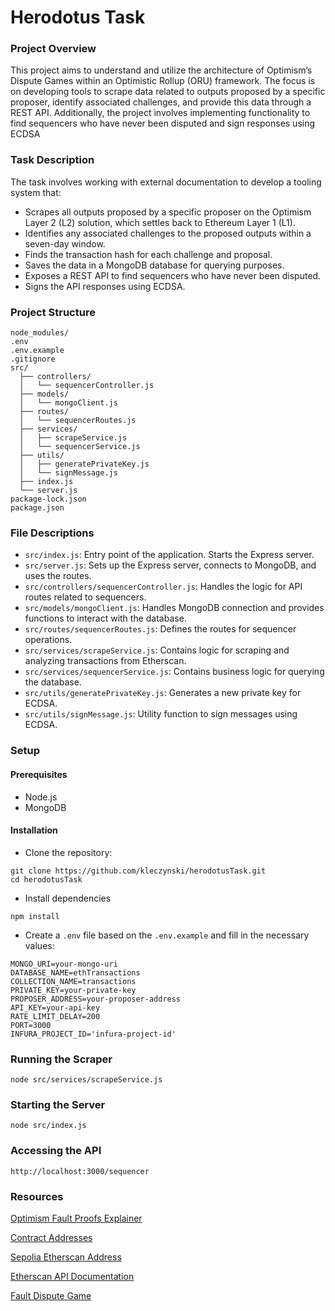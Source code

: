 
# Herodotus Task

### Project Overview


This project aims to understand and utilize the architecture of Optimism’s Dispute Games within an Optimistic Rollup (ORU) framework. The focus is on developing tools to scrape data related to outputs proposed by a specific proposer, identify associated challenges, and provide this data through a REST API. Additionally, the project involves implementing functionality to find sequencers who have never been disputed and sign responses using ECDSA

### Task Description 

The task involves working with external documentation to develop a tooling system that:

- Scrapes all outputs proposed by a specific proposer on the Optimism Layer 2 (L2) solution, which settles back to Ethereum Layer 1 (L1).
- Identifies any associated challenges to the proposed outputs within a seven-day window.
- Finds the transaction hash for each challenge and proposal.
- Saves the data in a MongoDB database for querying purposes.
- Exposes a REST API to find sequencers who have never been disputed.
- Signs the API responses using ECDSA.

### Project Structure

```
node_modules/
.env
.env.example
.gitignore
src/
  ├── controllers/
  │   └── sequencerController.js
  ├── models/
  │   └── mongoClient.js
  ├── routes/
  │   └── sequencerRoutes.js
  ├── services/
  │   ├── scrapeService.js
  │   └── sequencerService.js
  ├── utils/
  │   ├── generatePrivateKey.js
  │   └── signMessage.js
  ├── index.js
  └── server.js
package-lock.json
package.json
```

### File Descriptions

- `src/index.js`: Entry point of the application. Starts the Express server.
- `src/server.js`: Sets up the Express server, connects to MongoDB, and uses the routes.
- `src/controllers/sequencerController.js`: Handles the logic for API routes related to sequencers.
- `src/models/mongoClient.js`: Handles MongoDB connection and provides functions to interact with the database.
- `src/routes/sequencerRoutes.js`: Defines the routes for sequencer operations.
- `src/services/scrapeService.js`: Contains logic for scraping and analyzing transactions from Etherscan.
- `src/services/sequencerService.js`: Contains business logic for querying the database.
- `src/utils/generatePrivateKey.js`: Generates a new private key for ECDSA.
- `src/utils/signMessage.js`: Utility function to sign messages using ECDSA.

### Setup 
#### Prerequisites
- Node.js
- MongoDB

#### Installation
- Clone the repository:
```
git clone https://github.com/kleczynski/herodotusTask.git
cd herodotusTask
```
- Install dependencies 
```
npm install
```
- Create a `.env` file based on the `.env.example` and fill in the necessary values:

```
MONGO_URI=your-mongo-uri
DATABASE_NAME=ethTransactions
COLLECTION_NAME=transactions
PRIVATE_KEY=your-private-key
PROPOSER_ADDRESS=your-proposer-address
API_KEY=your-api-key
RATE_LIMIT_DELAY=200
PORT=3000
INFURA_PROJECT_ID='infura-project-id'
```

### Running the Scraper 
```
node src/services/scrapeService.js
```
### Starting the Server
```
node src/index.js
```
### Accessing the API
```
http://localhost:3000/sequencer
```

### Resources
[Optimism Fault Proofs Explainer](https://docs.optimism.io/stack/protocol/fault-proofs/explainer)

[Contract Addresses](https://docs.optimism.io/chain/addresses#sepolia-l1)

[Sepolia Etherscan Address](https://sepolia.etherscan.io/address/0x05f9613adb30026ffd634f38e5c4dfd30a197fa1)

[Etherscan API Documentation](https://docs.etherscan.io/)

[Fault Dispute Game](https://specs.optimism.io/fault-proof/stage-one/fault-dispute-game.html)
